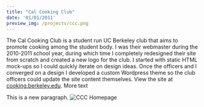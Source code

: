 ```yaml
--- 
title: "Cal Cooking Club"
date: '01/01/2011'
preview_img: /projects/ccc.png
---
```


The Cal Cooking Club is a student run UC Berkeley club that aims to promote cooking among the student body. I was their webmaster during the 2010-2011 school year, during which time I completely redesigned their site from scratch and created a new logo for the club. I started with static HTML mock-ups so I could quickly iterate on design ideas. Once the officers and I converged on a design I developed a custom Wordpress theme so the club officers could update the site content themselves. View the site at [cooking.berkeley.edu][cw]. More text

This is a new paragraph. ![CCC Homepage][ci]

[cw]: http://cooking.berkeley.edu
[ci]: /projects/ccc.png
